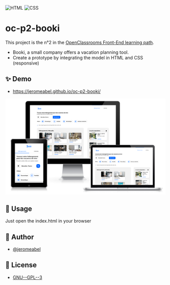 ![HTML](https://img.shields.io/badge/HTML-FFFFFF?logo=html5)
![CSS](https://img.shields.io/badge/CSS-459ACD?logo=css3)

# oc-p2-booki
This project is the n°2 in the [OpenClassrooms Front-End learning path](https://openclassrooms.com/fr/paths/516-developpeur-dapplication-javascript-react).

- Booki, a small company offers a vacation planning tool.
- Create a prototype by integrating the model in HTML and CSS (responsive)
  
## ✨ Demo
- https://jeromeabel.github.io/oc-p2-booki/

![Screenshots](images/screens.png)


## 🚀 Usage
Just open the index.html in your browser

## 👤 Author

- [@jeromeabel](https://github.com/jeromeabel)

## 📝 License

- [GNU--GPL--3](https://www.gnu.org/licenses/gpl-3.0.fr.html)
